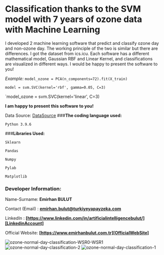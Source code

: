 # **Classification thanks to the SVM model with 7 years of ozone data with Machine Learning**
I developed 2 machine learning software that predict and classify ozone day and non-ozone day. The working principle of the two is similar but there are differences. I got the dataset from ics.icu. Each software has a different mathematical model, Gaussian RBF and Linear Kernel, and classifications are visualized in different ways. I would be happy to present the software to you!

_Example:_ `model_ozone = PCA(n_components=72).fit(X_train)`
 
`model = svm.SVC(kernel='rbf', gamma=0.05, C=3)`

`model_ozone = svm.SVC(kernel='linear', C=3)

**I am happy to present this software to you!**

Data Source: [DataSource]
###**The coding language used:**

`Python 3.9.6`

###**Libraries Used:**

`Sklearn`

`Pandas`

`Numpy`

`Pylab`

`Matplotlib`
### **Developer Information:**

Name-Surname: **Emirhan BULUT**

Contact (Email) : **emirhan.bulut@turkiyeyapayzeka.com**

LinkedIn : **[https://www.linkedin.com/in/artificialintelligencebulut/][LinkedinAccount]**

[LinkedinAccount]: https://www.linkedin.com/in/artificialintelligencebulut/

Official Website: **[https://www.emirhanbulut.com.tr][OfficialWebSite]**

[OfficialWebSite]: https://www.emirhanbulut.com.tr

[DataSource]: https://archive.ics.uci.edu/ml/index.php

<img src="https://raw.githubusercontent.com/emirhanai/Classification-thanks-to-the-SVM-model-with-7-years-of-ozone-data-with-Machine-Learning/main/ozone-normal-day-classification-WSR0-WSR1.png" alt="ozone-normal-day-classification-WSR0-WSR1">
<img src="https://github.com/emirhanai/Classification-thanks-to-the-SVM-model-with-7-years-of-ozone-data-with-Machine-Learning/blob/main/ozone-normal-day-classification-2.png?raw=trueg" alt="ozone-normal-day-classification-2">
<img src="https://github.com/emirhanai/Classification-thanks-to-the-SVM-model-with-7-years-of-ozone-data-with-Machine-Learning/blob/main/ozone-normal-day-classification-1.png?raw=true" alt="ozone-normal-day-classification-1">

